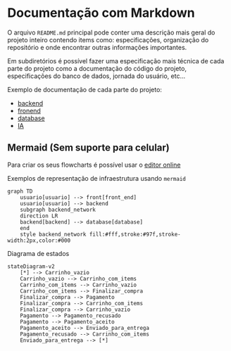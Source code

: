 # Documentação com Markdown

O arquivo `README.md` principal pode conter uma descrição mais geral do projeto inteiro contendo items como: especificações, organização do repositório e onde encontrar outras informações importantes.

Em subdiretórios é possível fazer uma especificação mais técnica de cada parte do projeto como a documentação do código do projeto, especificações do banco de dados, jornada do usuário, etc...

Exemplo de documentação de cada parte do projeto:

- [backend](./backend)
- [fronend](./frontend)
- [database](./database)
- [IA](./ia)

## Mermaid (Sem suporte para celular)

Para criar os seus flowcharts é possível usar o [editor online](https://mermaid.live/)

Exemplos de representação de infraestrutura usando `mermaid`

```mermaid
graph TD
    usuario[usuario] --> front[front_end]
    usuario[usuario] --> backend
    subgraph backend_network
    direction LR
    backend[backend] --> database[database]
    end
    style backend_network fill:#fff,stroke:#97f,stroke-width:2px,color:#000
```

Diagrama de estados

```mermaid
stateDiagram-v2
    [*] --> Carrinho_vazio
    Carrinho_vazio --> Carrinho_com_items
    Carrinho_com_items --> Carrinho_vazio
    Carrinho_com_items --> Finalizar_compra
    Finalizar_compra --> Pagamento
    Finalizar_compra --> Carrinho_com_items
    Finalizar_compra --> Carrinho_vazio
    Pagamento --> Pagamento_recusado
    Pagamento --> Pagamento_aceito
    Pagamento_aceito --> Enviado_para_entrega
    Pagamento_recusado --> Carrinho_com_items
    Enviado_para_entrega --> [*]
```
